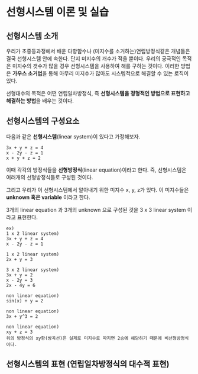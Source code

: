 # 선형시스템 이론 및 실습
## 선형시스템 소개
우리가 초중등과정에서 배운 다항함수나 (미지수를 소거하는)연립방정식같은 개념들은 결국 선형시스템 안에 속한다. 
단지 미지수의 개수가 적을 뿐이다. 우리의 궁극적인 목적은 미지수의 갯수가 많을 경우 선형시스템을
사용하여 해를 구하는 것이다. 이러한 방법은 **가우스 소거법**을 통해 아무리 미지수가 많아도 시스템적으로 해결할 수 있는 
로직이 있다.  

선형대수의 목적은 어떤 연립일차방정식, 즉 **선형시스템을 정형적인 방법으로 표현하고 해결하는 방법**을 배우는 것이다.  


## 선형시스템의 구성요소
다음과 같은 **선형시스템**(linear system)이 있다고 가정해보자.  
```
3x + y + z = 4
x - 2y - z = 1
x + y + z = 2
```
이때 각각의 방정식들을 **선형방정식**(linear equation)이라고 한다. 즉, 선형시스템은 여러개의 선형방정식들로 구성된 것이다.  

그리고 우리가 이 선형시스템에서 알아내기 위한 미지수 x, y, z가 있다. 이 미지수들은 **unknown 혹은 variable** 이라고 한다.  

3개의 linear equation 과 3개의 unknown 으로 구성된 것을 3 x 3 linear system 이라고 표현한다.  

```
ex)
1 x 2 linear system)
3x + y + z = 4
x - 2y - z = 1

1 x 2 linear system)
2x + y = 3

3 x 2 linear system)
3x + y = 2
x - 2y = 3
2x - 4y = 6

non linear equation)
sin(x) + y = 2

non linear equation)
3x + y^3 = 2

non linear equation)
xy + z = 3
위의 방정식의 xy항(쌍곡선)은 실제로 미지수로 따지면 2승에 해당하기 때문에 비선형방정식이다.
```
## 선형시스템의 표현 (연립일차방정식의 대수적 표현)

